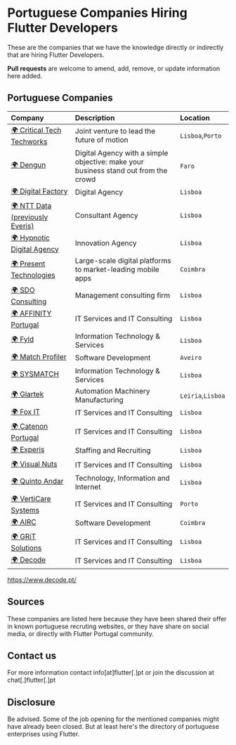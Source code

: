 # Portuguese Companies Hiring Flutter Developers

These are the companies that we have the knowledge directly or indirectly that are hiring Flutter Developers.

**Pull requests** are welcome to amend, add, remove, or update information here added.

## Portuguese Companies

| Company       | Description       | Location  |
| :------ | :---------- | :-------- |
| [:earth_africa: Critical Tech Techworks](https://www.criticaltechworks.com/) | Joint venture to lead the future of motion | `Lisboa`,`Porto` |
| [:earth_africa: Dengun](https://www.dengun.com/)| Digital Agency with a simple objective: make your business stand out from the crowd | `Faro` |
| [:earth_africa: Digital Factory](https://digitalfactory.pt/)| Digital Agency | `Lisboa` |
| [:earth_africa: NTT Data (previously Everis)](https://www.everis.com/) | Consultant Agency | `Lisboa` |
| [:earth_africa: Hypnotic Digital Agency](https://hypnotic.pt/) | Innovation Agency | `Lisboa` |
| [:earth_africa: Present Technologies](https://www.present-technologies.com)| Large-scale digital platforms to market-leading mobile apps | `Coimbra` |
| [:earth_africa: SDO Consulting](https://sdoconsulting.pt/) | Management consulting firm | `Lisboa` |
| [:earth_africa: AFFINITY Portugal](https://affinity.pt/) | IT Services and IT Consulting | `Lisboa` |
| [:earth_africa: Fyld](https://www.fyld.pt/) | Information Technology & Services | `Lisboa` |
| [:earth_africa: Match Profiler](https://www.m-profiler.com/) | Software Development | `Aveiro` |
| [:earth_africa: SYSMATCH](https://www.sysmatch.com/) | Information Technology & Services| `Lisboa` |
| [:earth_africa: Glartek](https://glartek.com/) | Automation Machinery Manufacturing | `Leiria`,`Lisboa` |
| [:earth_africa: Fox IT](https://foxit.pt/) | IT Services and IT Consulting | `Lisboa` |
| [:earth_africa: Catenon Portugal](https://www.catenon-pt.com/) | IT Services and IT Consulting | `Lisboa` |
| [:earth_africa: Experis](https://www.experis.com/) | Staffing and Recruiting | `Lisboa` |
| [:earth_africa: Visual Nuts](https://www.visualnuts.com/) | IT Services and IT Consulting | `Lisboa` |
| [:earth_africa: Quinto Andar](https://carreiras.quintoandar.com.br/) | Technology, Information and Internet | `Lisboa` |
| [:earth_africa: VertiCare Systems](https://verticaresystems.com/) | IT Services and IT Consulting | `Porto` |
| [:earth_africa: AIRC](https://www.airc.pt/) | Software Development | `Coimbra` |
| [:earth_africa: GRiT Solutions](https://gritsolutions.pt/) | IT Services and IT Consulting | `Lisboa` |
| [:earth_africa: Decode](https://www.decode.pt/) | IT Services and IT Consulting | `Lisboa` |

https://www.decode.pt/

## Sources

These companies are listed here because they have been shared their offer in known portuguese recruting websites, or they have share on social media, or directly with Flutter Portugal community.

## Contact us

For more information contact info[at]flutter[.]pt or join the discussion at chat[.]flutter[.]pt

## Disclosure

Be advised. Some of the job opening for the mentioned companies might have already been closed. But at least here's the directory of portuguese enterprises using Flutter.

